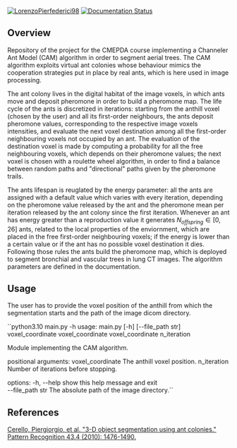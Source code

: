 
[![LorenzoPierfederici98](https://circleci.com/gh/LorenzoPierfederici98/CAM_algorithm.svg?style=shield)](https://app.circleci.com/pipelines/github/LorenzoPierfederici98/CAM_algorithm)  [![Documentation Status](https://readthedocs.org/projects/cam-algorithm/badge/?version=latest)](https://cam-algorithm.readthedocs.io/en/latest/?badge=latest)

## Overview
Repository of the project for the CMEPDA course implementing a Channeler Ant Model (CAM) algorithm in order to segment aerial trees.
The CAM algorithm exploits virtual ant colonies whose behaviour mimics the cooperation strategies put in place by real ants, which is here used in image processing.

The ant colony lives in the digital habitat of the image voxels, in which ants move and deposit pheromone in order to build a pheromone map.
The life cycle of the ants is discretized in iterations: starting from the anthill voxel (chosen by the user) and all its first-order neighbours, the ants deposit pheromone values, corresponding to the respective image voxels intensities, and evaluate the next voxel destination among all the first-order neighbouring voxels not occupied by an ant.
The evaluation of the destination voxel is made by computing a probability for all the free neighbouring voxels, which depends on their pheromone values; the next voxel is chosen with a roulette wheel algorithm, in order to find a balance between random paths and "directional" paths given by the pheromone trails.

The ants lifespan is reuglated by the energy parameter: all the ants are assigned with a default value which varies with every iteration, depending on the pheromone value released by the ant and the pheromone mean per iteration released by the ant colony since the first iteration. Whenever an ant has energy greater than a reproduction value it generates $N_{offspring}\in[0, 26]$ ants, related to the local properties of the enviornment, which are placed in the free first-order neighbouring voxels; if the energy is lower than a certain value or if the ant has no possible voxel destination it dies.
Following those rules the ants build the pheromone map, which is deployed to segment bronchial and vascular trees in lung CT images. The algorithm parameters are defined in the documentation.

## Usage
The user has to provide the voxel position of the anthill from which the segmentation starts and the path of the image dicom directory.

``python3.10 main.py -h
usage: main.py [-h] [--file_path str]
               voxel_coordinate voxel_coordinate
               voxel_coordinate n_iteration

Module implementing the CAM algorithm.

positional arguments:
  voxel_coordinate  The anthill voxel position.
  n_iteration       Number of iterations before stopping.  

options:
  -h, --help        show this help message and exit        
  --file_path str   The absolute path of the image
                    directory.``

## References
[Cerello, Piergiorgio, et al. "3-D object segmentation using ant colonies." Pattern Recognition 43.4 (2010): 1476-1490.](https://www.sciencedirect.com/science/article/abs/pii/S003132030900380X?via%3Dihub)

